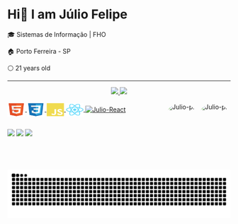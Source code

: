 # Hi👋 I am Júlio Felipe

🎓 Sistemas de Informação | FHO

🏠 Porto Ferreira - SP

⚪ 21 years old

---

<div align="center">
    <a href="https://github.com/jf4c">
    <img height="150em" src="https://github-readme-stats.vercel.app/api?username=jf4c&show_icons=true&theme=blue-green&include_all_commits=true&count_private=true"/>
    <img height="150em" src="https://github-readme-stats.vercel.app/api/top-langs/?username=jf4c&layout=compact&langs_count=7&theme=blue-green"/>
</div>

<div>
    <div style="display: inline_block"><br>
    <img align="center" alt="Julio-HTML" height="30" width="40" src="https://raw.githubusercontent.com/devicons/devicon/master/icons/html5/html5-original.svg">
    <img align="center" alt="Julio-CSS" height="30" width="40" src="https://raw.githubusercontent.com/devicons/devicon/master/icons/css3/css3-original.svg">
    <img align="center" alt="Julio-Js" height="30" width="40" src="https://raw.githubusercontent.com/devicons/devicon/master/icons/javascript/javascript-plain.svg">
    <img align="center" alt="Julio-React" height="30" width="40" src="https://raw.githubusercontent.com/devicons/devicon/master/icons/react/react-original.svg">
    <img align="center" alt="Julio-React" height="30" width="40" src="https://cdn.jsdelivr.net/gh/devicons/devicon/icons/arduino/arduino-original-wordmark.svg" />
    <img align="right" alt="Julio-pic" height="150" style="border-radius:50px;" src="https://media3.giphy.com/media/n7dLxfl78XmqKZzjEh/giphy.gif">
    <img align="right" alt="Julio-pic" height="150" style="border-radius:50px;" src="https://cdn.jsdelivr.net/gh/devicons/devicon/icons/php/php-original.svg">
</div>
  
  ##
  
<div>
    <a href="https://www.linkedin.com/in/julio-costa-jf4c/" target="_blank"><img src="https://img.shields.io/badge/-LinkedIn-%230077B5?style=for-the-badge&logo=linkedin&logoColor=white" target="_blank"></a>
    <a href="https://www.instagram.com/julio_f.a.c/" target="_blank"><img src="https://img.shields.io/badge/-Instagram-%23E4405F?style=for-the-badge&logo=instagram&logoColor=white" target="_blank"></a>
    <a href="mailto:julio.f4costa@hotmail.com"><img src="https://img.shields.io/badge/hotmail-%23000000?style=for-the-badge&logo=MicrosoftOutlook&logoColor=white" target="_blank"></a>
 </div>
  
  ![Snake animation](https://github.com/jf4c/jf4c/blob/output/github-contribution-grid-snake.svg)
